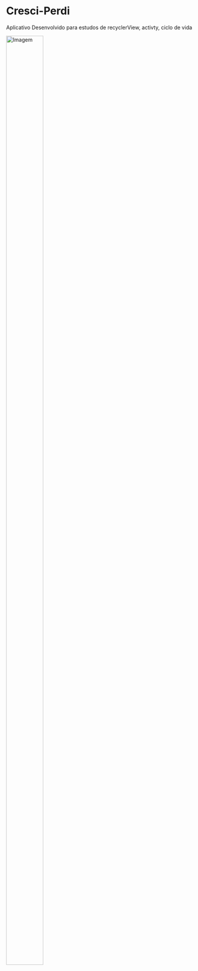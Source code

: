 # Cresci-Perdi
<p>Aplicativo Desenvolvido para estudos de recyclerView, activty, ciclo de vida</p>
<img align="center" alt="Imagem" height="2500" width="100" src="/Área de Trabalho/Screenshot_20210824_125111.png">
